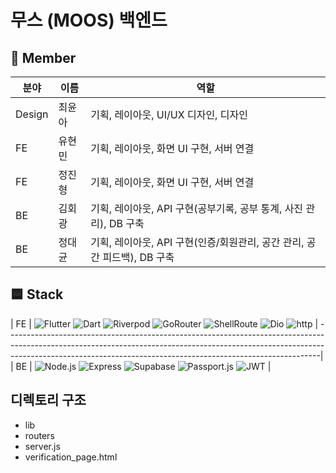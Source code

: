 # 무스 (MOOS) 백엔드

## 📍 Member

| 분야    | 이름    | 역할 |
|--------|--------|----------------------------------------------------------------------------------------------------------------------------------|
| Design | 최윤아 | 기획, 레이아웃, UI/UX 디자인, 디자인                                                                                         |
| FE     | 유현민 | 기획, 레이아웃, 화면 UI 구현, 서버 연결                                                  |
| FE     | 정진형 | 기획, 레이아웃, 화면 UI 구현, 서버 연결                                             |
| BE     | 김회광 | 기획, 레이아웃, API 구현(공부기록, 공부 통계, 사진 관리), DB 구축                                                            |
| BE     | 정대균 | 기획, 레이아웃, API 구현(인증/회원관리, 공간 관리, 공간 피드백), DB 구축                                                                 |

## 🟦 Stack

| FE | ![Flutter](https://img.shields.io/badge/Flutter-02569B?style=flat&logo=flutter&logoColor=white)
     ![Dart](https://img.shields.io/badge/Dart-0175C2?style=flat&logo=dart&logoColor=white)
     ![Riverpod](https://img.shields.io/badge/riverpod-78C257?style=flat)
     ![GoRouter](https://img.shields.io/badge/gorouter-02569B?style=flat)
     ![ShellRoute](https://img.shields.io/badge/shellroute-02569B?style=flat)
     ![Dio](https://img.shields.io/badge/dio-007AFF?style=flat)
     ![http](https://img.shields.io/badge/http-4285F4?style=flat) |
------------------------------------------------------------------------------------------------------------------------------------------------------------------------------------------------------------------------------------------|
| BE | ![Node.js](https://img.shields.io/badge/Node.js-339933?style=flat&logo=nodedotjs&logoColor=white)
     ![Express](https://img.shields.io/badge/Express-000000?style=flat&logo=express&logoColor=white)
     ![Supabase](https://img.shields.io/badge/Supabase-3ECF8E?style=flat&logo=supabase&logoColor=white)
     ![Passport.js](https://img.shields.io/badge/passportjs-34E27A?style=flat)
     ![JWT](https://img.shields.io/badge/JWT-000000?style=flat&logo=jsonwebtokens&logoColor=white) |



## 디렉토리 구조
- lib  
- routers
- server.js
- verification_page.html
 
